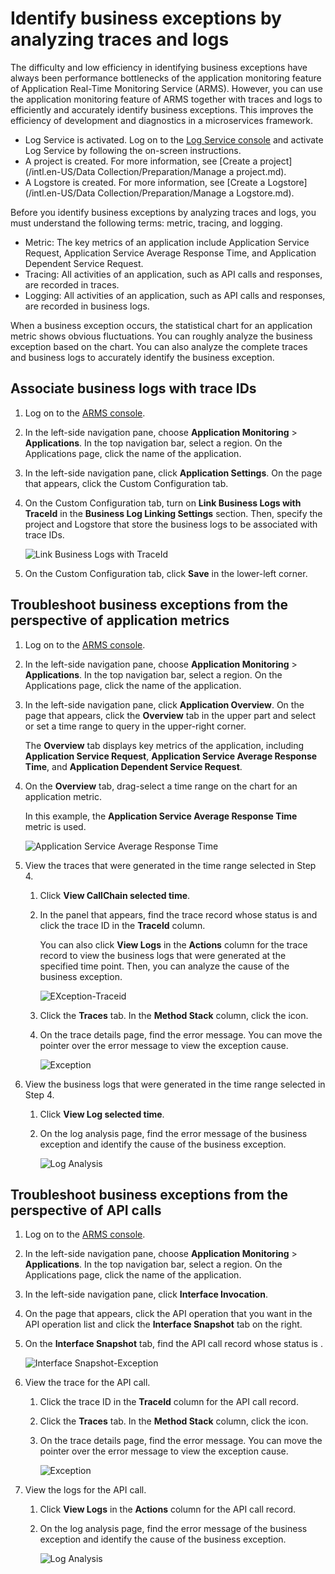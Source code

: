 # Identify business exceptions by analyzing traces and logs

The difficulty and low efficiency in identifying business exceptions have always been performance bottlenecks of the application monitoring feature of Application Real-Time Monitoring Service \(ARMS\). However, you can use the application monitoring feature of ARMS together with traces and logs to efficiently and accurately identify business exceptions. This improves the efficiency of development and diagnostics in a microservices framework.

-   Log Service is activated. Log on to the [Log Service console](https://sls.console.aliyun.com) and activate Log Service by following the on-screen instructions.
-   A project is created. For more information, see [Create a project](/intl.en-US/Data Collection/Preparation/Manage a project.md).
-   A Logstore is created. For more information, see [Create a Logstore](/intl.en-US/Data Collection/Preparation/Manage a Logstore.md).

Before you identify business exceptions by analyzing traces and logs, you must understand the following terms: metric, tracing, and logging.

-   Metric: The key metrics of an application include Application Service Request, Application Service Average Response Time, and Application Dependent Service Request.
-   Tracing: All activities of an application, such as API calls and responses, are recorded in traces.
-   Logging: All activities of an application, such as API calls and responses, are recorded in business logs.

When a business exception occurs, the statistical chart for an application metric shows obvious fluctuations. You can roughly analyze the business exception based on the chart. You can also analyze the complete traces and business logs to accurately identify the business exception.



## Associate business logs with trace IDs

1.  Log on to the [ARMS console](https://arms-ap-southeast-1.console.aliyun.com/#/home).

2.  In the left-side navigation pane, choose **Application Monitoring** \> **Applications**. In the top navigation bar, select a region. On the Applications page, click the name of the application.

3.  In the left-side navigation pane, click **Application Settings**. On the page that appears, click the Custom Configuration tab.

4.  On the Custom Configuration tab, turn on **Link Business Logs with TraceId** in the **Business Log Linking Settings** section. Then, specify the project and Logstore that store the business logs to be associated with trace IDs.

    ![Link Business Logs with TraceId](https://static-aliyun-doc.oss-accelerate.aliyuncs.com/assets/img/en-US/7527900161/p164105.png)

5.  On the Custom Configuration tab, click **Save** in the lower-left corner.


## Troubleshoot business exceptions from the perspective of application metrics

1.  Log on to the [ARMS console](https://arms-ap-southeast-1.console.aliyun.com/#/home).

2.  In the left-side navigation pane, choose **Application Monitoring** \> **Applications**. In the top navigation bar, select a region. On the Applications page, click the name of the application.

3.  In the left-side navigation pane, click **Application Overview**. On the page that appears, click the **Overview** tab in the upper part and select or set a time range to query in the upper-right corner.

    The **Overview** tab displays key metrics of the application, including **Application Service Request**, **Application Service Average Response Time**, and **Application Dependent Service Request**.

4.  On the **Overview** tab, drag-select a time range on the chart for an application metric.

    In this example, the **Application Service Average Response Time** metric is used.

    ![Application Service Average Response Time ](https://static-aliyun-doc.oss-accelerate.aliyuncs.com/assets/img/en-US/7527900161/p164127.png)

5.  View the traces that were generated in the time range selected in Step 4.

    1.  Click **View CallChain selected time**.

    2.  In the panel that appears, find the trace record whose status is and click the trace ID in the **TraceId** column.

        You can also click **View Logs** in the **Actions** column for the trace record to view the business logs that were generated at the specified time point. Then, you can analyze the cause of the business exception.

        ![EXception-Traceid](https://static-aliyun-doc.oss-accelerate.aliyuncs.com/assets/img/en-US/7527900161/p164417.png)

    3.  Click the **Traces** tab. In the **Method Stack** column, click the icon.

    4.  On the trace details page, find the error message. You can move the pointer over the error message to view the exception cause.

        ![Exception](https://static-aliyun-doc.oss-accelerate.aliyuncs.com/assets/img/en-US/7527900161/p164235.png)

6.  View the business logs that were generated in the time range selected in Step 4.

    1.  Click **View Log selected time**.

    2.  On the log analysis page, find the error message of the business exception and identify the cause of the business exception.

        ![Log Analysis](https://static-aliyun-doc.oss-accelerate.aliyuncs.com/assets/img/en-US/7527900161/p164405.png)


## Troubleshoot business exceptions from the perspective of API calls

1.  Log on to the [ARMS console](https://arms-ap-southeast-1.console.aliyun.com/#/home).

2.  In the left-side navigation pane, choose **Application Monitoring** \> **Applications**. In the top navigation bar, select a region. On the Applications page, click the name of the application.

3.  In the left-side navigation pane, click **Interface Invocation**.

4.  On the page that appears, click the API operation that you want in the API operation list and click the **Interface Snapshot** tab on the right.

5.  On the **Interface Snapshot** tab, find the API call record whose status is .

    ![Interface Snapshot-Exception](https://static-aliyun-doc.oss-accelerate.aliyuncs.com/assets/img/en-US/7527900161/p164414.png)

6.  View the trace for the API call.

    1.  Click the trace ID in the **TraceId** column for the API call record.

    2.  Click the **Traces** tab. In the **Method Stack** column, click the icon.

    3.  On the trace details page, find the error message. You can move the pointer over the error message to view the exception cause.

        ![Exception](https://static-aliyun-doc.oss-accelerate.aliyuncs.com/assets/img/en-US/7527900161/p164235.png)

7.  View the logs for the API call.

    1.  Click **View Logs** in the **Actions** column for the API call record.

    2.  On the log analysis page, find the error message of the business exception and identify the cause of the business exception.

        ![Log Analysis](https://static-aliyun-doc.oss-accelerate.aliyuncs.com/assets/img/en-US/7527900161/p164405.png)


